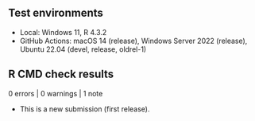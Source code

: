 ## Test environments
* Local: Windows 11, R 4.3.2
* GitHub Actions: macOS 14 (release), Windows Server 2022 (release),
  Ubuntu 22.04 (devel, release, oldrel-1)

## R CMD check results
0 errors | 0 warnings | 1 note

* This is a new submission (first release).
